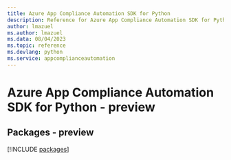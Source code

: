 ```yaml
---
title: Azure App Compliance Automation SDK for Python
description: Reference for Azure App Compliance Automation SDK for Python
author: lmazuel
ms.author: lmazuel
ms.data: 08/04/2023
ms.topic: reference
ms.devlang: python
ms.service: appcomplianceautomation
---
```

# Azure App Compliance Automation SDK for Python - preview
## Packages - preview
[!INCLUDE [packages](app-compliance-automation-index.md)]